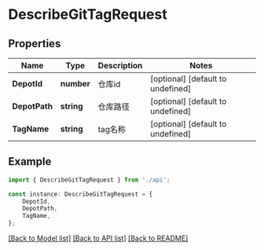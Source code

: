 # DescribeGitTagRequest


## Properties

Name | Type | Description | Notes
------------ | ------------- | ------------- | -------------
**DepotId** | **number** | 仓库id | [optional] [default to undefined]
**DepotPath** | **string** | 仓库路径 | [optional] [default to undefined]
**TagName** | **string** | tag名称 | [optional] [default to undefined]

## Example

```typescript
import { DescribeGitTagRequest } from './api';

const instance: DescribeGitTagRequest = {
    DepotId,
    DepotPath,
    TagName,
};
```

[[Back to Model list]](../README.md#documentation-for-models) [[Back to API list]](../README.md#documentation-for-api-endpoints) [[Back to README]](../README.md)
